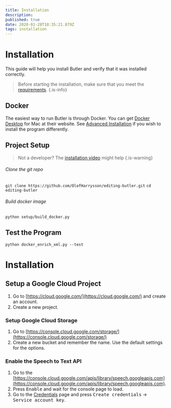 ```yaml
---
title: Installation
description: 
published: true
date: 2020-01-28T18:35:21.879Z
tags: installation
---
```



# Installation

This guide will help you install Butler and verify that it was installed correctly.

> Before starting the installation, make sure that you meet the [requirements](TODO).
{.is-info}

## Docker
The easiest way to run Butler is through Docker. You can get [Docker Desktop](https://www.docker.com/get-started) for Mac at their website. See [Advanced Installation](TODO) if you wish to install the program differently.

## Project Setup
> Not a developer? The [installation video](TODO) might help 
{.is-warning}

###### Clone the git repo
`git clone https://github.com/OlofHarrysson/editing-butler.git`
`cd editing-butler`

###### Build docker image
`python setup/build_docker.py`

## Test the Program
`python docker_enrich_xml.py --test`


# Installation
## Setup a Google Cloud Project
1. Go to [https://cloud.google.com/](https://cloud.google.com/) and create an account.
2. Create a new project.

### Setup Google Cloud Storage
1. Go to [https://console.cloud.google.com/storage/](https://console.cloud.google.com/storage/)
2. Create a new bucket and remember the name. Use the default settings for the options.

### Enable the Speech to Text API
1. Go to the [https://console.cloud.google.com/apis/library/speech.googleapis.com](https://console.cloud.google.com/apis/library/speech.googleapis.com).
2. Press <kbd>Enable</kbd> and wait for the console page to load.
3. Go to the [Credentials](https://console.cloud.google.com/apis/credentials) page and press <kbd>Create credentials</kbd> -> <kbd>Service account key</kbd>.